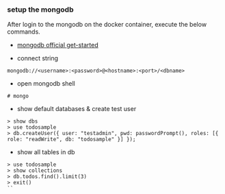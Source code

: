 ### setup the mongodb
   
After login to the mongodb on the docker container, execute the below commands.

- [mongodb official get-started](https://docs.mongodb.com/manual/tutorial/getting-started/)

- connect string

```
mongodb://<username>:<password>@<hostname>:<port>/<dbname>
```

- open mongodb shell
```
# mongo 
```

- show default databases & create test user

```
> show dbs
> use todosample 
> db.createUser({ user: "testadmin", pwd: passwordPrompt(), roles: [{ role: "readWrite", db: "todosample" }] });
```

- show all tables in db

```
> use todosample
> show collections
> db.todos.find().limit(3)
> exit()
``
